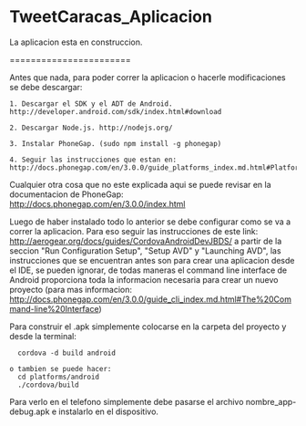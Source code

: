 TweetCaracas_Aplicacion
=======================

La aplicacion esta en construccion.

=======================

  Antes que nada, para poder correr la aplicacion o hacerle modificaciones se debe descargar:
  
    1. Descargar el SDK y el ADT de Android. http://developer.android.com/sdk/index.html#download 
    
    2. Descargar Node.js. http://nodejs.org/
    
    3. Instalar PhoneGap. (sudo npm install -g phonegap)
    
    4. Seguir las instrucciones que estan en: 
    http://docs.phonegap.com/en/3.0.0/guide_platforms_index.md.html#Platform%20Guides

  Cualquier otra cosa que no este explicada aqui se puede revisar en la documentacion de PhoneGap:
  http://docs.phonegap.com/en/3.0.0/index.html

  Luego de haber instalado todo lo anterior se debe configurar como se va a correr la aplicacion. Para eso seguir las instrucciones de este link:
http://aerogear.org/docs/guides/CordovaAndroidDevJBDS/
a partir de la seccion "Run Configuration Setup", "Setup AVD" y "Launching AVD", las instrucciones que se encuentran antes son para crear una aplicacion desde el IDE, se pueden ignorar, de todas maneras el command line interface de Android proporciona toda la informacion necesaria para crear un nuevo proyecto (para mas informacion: http://docs.phonegap.com/en/3.0.0/guide_cli_index.md.html#The%20Command-line%20Interface)

  Para construir el .apk simplemente colocarse en la carpeta del proyecto y desde la terminal: 
  
      cordova -d build android
  
    o tambien se puede hacer:
      cd platforms/android
      ./cordova/build
      
  Para verlo en el telefono simplemente debe pasarse el archivo nombre_app-debug.apk e instalarlo en el dispositivo.






